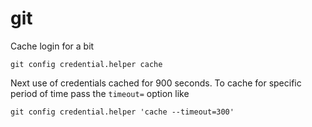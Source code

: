 # git

 Cache login for a bit

	git config credential.helper cache
	
Next use of credentials cached for 900 seconds. To cache for specific period of time pass the `timeout=` option like

	git config credential.helper 'cache --timeout=300'	